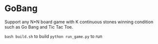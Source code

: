 # GoBang

Support any N\*N board game with K continuous stones winning condition such as Go Bang and Tic Tac Toe.

`bash build.sh` to build
`python run_game.py` to run

